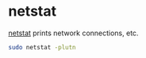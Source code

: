 # netstat

[netstat](https://www.linux.org/docs/man8/netstat.html) prints network
connections, etc.

```sh
sudo netstat -plutn
```

